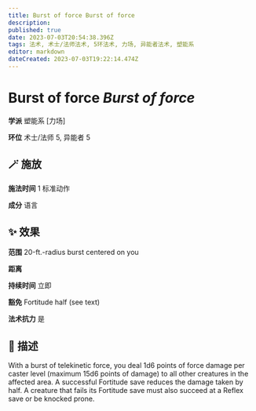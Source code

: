 ```yaml
---
title: Burst of force Burst of force
description: 
published: true
date: 2023-07-03T20:54:38.396Z
tags: 法术, 术士/法师法术, 5环法术, 力场, 异能者法术, 塑能系
editor: markdown
dateCreated: 2023-07-03T19:22:14.474Z
---
```


# **Burst of force** *Burst of force*

**学派** 塑能系 \[力场\] 

**环位** 术士/法师 5, 异能者 5

## 🪄 施放

**施法时间** 1 标准动作

**成分** 语言

## ✨ 效果  

**范围** 20-ft.-radius burst centered on you

**距离**   

**持续时间** 立即 

**豁免** Fortitude half (see text)

**法术抗力** 是

## 📖 描述

With a burst of telekinetic force, you deal 1d6 points of force damage per caster level (maximum 15d6 points of damage) to all other creatures in the affected area. A successful Fortitude save reduces the damage taken by half. A creature that fails its Fortitude save must also succeed at a Reflex save or be knocked prone.
    